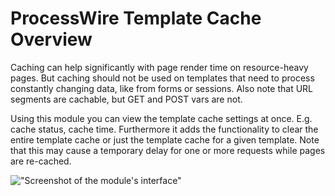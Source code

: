 # ProcessWire Template Cache Overview

Caching can help significantly with page render time on resource-heavy pages.
But caching should not be used on templates that need to process constantly changing data,
like from forms or sessions. Also note that URL segments are cachable, but GET and POST vars are not.

Using this module you can view the template cache settings at once. 
E.g. cache status, cache time.
Furthermore it adds the functionality to clear the entire template cache or just the template cache for a given template.
Note that this may cause a temporary delay for one or more requests while pages are re-cached.

!["Screenshot of the module's interface"](https://raw.githubusercontent.com/justb3a/TemplateCacheOverview/master/screen.png)
